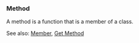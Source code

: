 ### Method

A method is a function that is a member of a class.

See also: [Member](<Member.md>), [Get Method](<Get Method.md>)